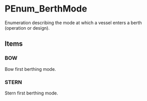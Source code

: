 # PEnum_BerthMode

Enumeration describing the mode at which a vessel enters a berth (operation or design).
<!-- end of short definition -->

## Items

### BOW
Bow first berthing mode.

### STERN
Stern first berthing mode.
